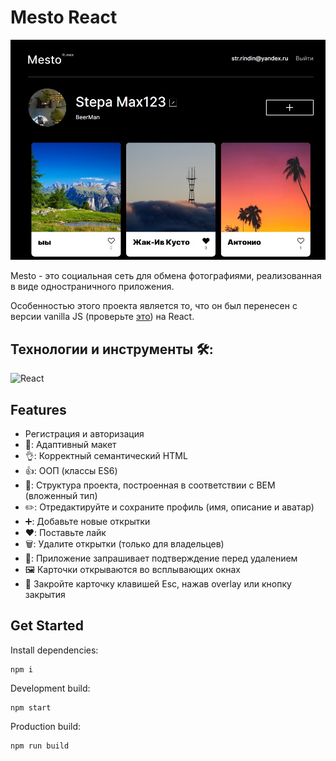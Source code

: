 # Mesto React

<img src="./src/images/promo.jpg">

Mesto - это социальная сеть для обмена фотографиями, реализованная в виде одностраничного приложения.

Особенностью этого проекта является то, что он был перенесен с версии vanilla JS (проверьте [это](https://github.com/opigon1/mesto)) на React.

## Технологии и инструменты 🛠️:

![React](https://img.shields.io/badge/React-20232A?style=for-the-badge&logo=react&logoColor=61DAFB)

## Features

- Регистрация и авторизация
- 🤝: Адаптивный макет
- 👌: Корректный семантический HTML
- 👍: ООП (классы ES6)
- 📁: Структура проекта, построенная в соответствии с BEM (вложенный тип)
- ✏️: Отредактируйте и сохраните профиль (имя, описание и аватар)
- ➕: Добавьте новые открытки
- ♥️: Поставьте лайк
- 🗑️: Удалите открытки (только для владельцев)
- 💬: Приложение запрашивает подтверждение перед удалением
- 🖼️ Карточки открываются во всплывающих окнах
- 🚪 Закройте карточку клавишей Esc, нажав overlay или кнопку закрытия

## Get Started

Install dependencies:

```
npm i
```

Development build:

```
npm start
```

Production build:

```
npm run build
```
